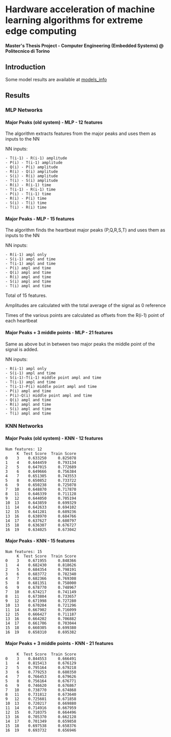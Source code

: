 # Hardware acceleration of machine learning algorithms for extreme edge computing
#### Master's Thesis Project - Computer Engineering (Embedded Systems) @ Politecnico di Torino

## Introduction
Some model results are available at [models_info](/models_info.md)
## Results
### MLP Networks
#### Major Peaks (old system) - MLP - 12 features
The algorithm extracts features from the major peaks and uses them as inputs to the NN

NN inputs:
```
- T(i-1) - R(i-1) amplitude
- P(i) - T(i-1) amplitude
- Q(i) - P(i) amplitude
- R(i) - Q(i) amplitude
- S(i) - R(i) amplitude
- T(i) - S(i) amplitude
- R(i) - R(i-1) time
- T(i-1) - R(i-1) time
- P(i) - T(i-1) time
- R(i) - P(i) time
- S(i) - T(i) time
- T(i) - R(i) time
```

#### Major Peaks - MLP - 15 features
The algorithm finds the heartbeat major peaks (P,Q,R,S,T) and uses them as inputs to the NN

NN inputs:
```
- R(i-1) ampl only
- S(i-1) ampl and time
- T(i-1) ampl and time
- P(i) ampl and time
- Q(i) ampl and time
- R(i) ampl and time
- S(i) ampl and time
- T(i) ampl and time
```
  
Total of 15 features.

Amplitudes are calculated with the total average of the signal as 0 reference

Times of the various points are calculated as offsets from the R(i-1) point of each heartbeat


#### Major Peaks + 3 middle points - MLP - 21 features
Same as above but in between two major peaks the middle point of the signal is added.

NN inputs:
```
- R(i-1) ampl only
- S(i-1) ampl and time
- S(i-1)-T(i-1) middle point ampl and time
- T(i-1) ampl and time
- T(i-1)-P(i) middle point ampl and time
- P(i) ampl and time
- P(i)-Q(i) middle point ampl and time
- Q(i) ampl and time
- R(i) ampl and time
- S(i) ampl and time
- T(i) ampl and time
```

### KNN Networks
#### Major Peaks (old system) - KNN - 12 features
```
Num features: 12
     K  Test Score  Train Score
0    3    0.633250     0.825078
1    4    0.644459     0.793134
2    5    0.647015     0.772689
3    6    0.649666     0.756384
4    7    0.651305     0.743553
5    8    0.650852     0.733722
6    9    0.650238     0.725078
7   10    0.648870     0.717870
8   11    0.646339     0.711128
9   12    0.644050     0.705194
10  13    0.643859     0.699329
11  14    0.642633     0.694102
12  15    0.641281     0.689236
13  16    0.638970     0.684766
14  17    0.637627     0.680797
15  18    0.636307     0.676727
16  19    0.634025     0.673042
```
#### Major Peaks - KNN - 15 features
```
Num features: 15
     K  Test Score  Train Score
0    3    0.671955     0.848366
1    4    0.682430     0.818626
2    5    0.684354     0.798191
3    6    0.683772     0.782340
4    7    0.682366     0.769308
5    8    0.681351     0.758000
6    9    0.678770     0.748967
7   10    0.674217     0.741149
8   11    0.673804     0.733657
9   12    0.671998     0.727280
10  13    0.670204     0.721296
11  14    0.667902     0.716099
12  15    0.666427     0.711187
13  16    0.664202     0.706882
14  17    0.661706     0.703044
15  18    0.660305     0.699380
16  19    0.658310     0.695382
```
#### Major Peaks + 3 middle points - KNN - 21 features
```
     K  Test Score  Train Score
0    3    0.844553     0.666491
1    4    0.815413     0.676129
2    5    0.795164     0.679218
3    6    0.779253     0.680350
4    7    0.766453     0.679626
5    8    0.756164     0.676771
6    9    0.746620     0.676867
7   10    0.738770     0.674868
8   11    0.731812     0.673640
9   12    0.725601     0.671858
10  13    0.720217     0.669880
11  14    0.714916     0.667959
12  15    0.710375     0.664496
13  16    0.705370     0.662128
14  17    0.701349     0.659858
15  18    0.697538     0.658376
16  19    0.693732     0.656946
``` 
